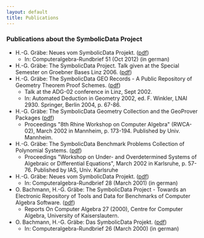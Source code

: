 ```yaml
---
layout: default
title: Publications
---
```


### Publications about the SymbolicData Project

-   H.-G. Gräbe: Neues vom SymbolicData Projekt. ([pdf](http://symbolicdata.uni-leipzig.de/Papers/car-51.pdf))
    -   In: Computeralgebra-Rundbrief 51 (Oct 2012) (in german)
-   H.-G. Gräbe: The SymbolicData Project. Talk given at the Special Semester on Groebner Bases Linz 2006. ([pdf](http://symbolicdata.uni-leipzig.de/Papers/linz-06.pdf))
-   H.-G. Gräbe: The SymbolicData GEO Records - A Public Repository of Geometry Theorem Proof Schemes. ([pdf](http://symbolicdata.uni-leipzig.de/Papers/linz-02.pdf))
    -   Talk at the ADG-02 conference in Linz, Sept 2002.
    -   In: Automated Deduction in Geometry 2002, ed. F. Winkler, LNAI 2930. Springer, Berlin 2004, p. 67-86.
-   H.-G. Gräbe: The SymbolicData Geometry Collection and the GeoProver Packages ([pdf](http://symbolicdata.uni-leipzig.de/Papers/rwca-02.pdf))
    -   Proceedings "8th Rhine Workshop on Computer Algebra" (RWCA-02), March 2002 in Mannheim, p. 173-194. Published by Univ. Mannheim.
-   H.-G. Gräbe: The SymbolicData Benchmark Problems Collection of Polynomial Systems. ([pdf](http://symbolicdata.uni-leipzig.de/Papers/karlsruhe-02.pdf))
    -   Proceedings "Workshop on Under- and Overdetermined Systems of Algebraic or Differential Equations", March 2002 in Karlsruhe, p. 57-76. Published by IAS, Univ. Karlsruhe
-   H.-G. Gräbe: Neues vom SymbolicData Projekt. ([pdf](http://symbolicdata.uni-leipzig.de/Papers/car-28.pdf))
    -   In: Computeralgebra-Rundbrief 28 (March 2001) (in german)
-   O. Bachmann, H.-G. Gräbe: The SymbolicData Project - Towards an Electronic Repository of Tools and Data for Benchmarks of Computer Algebra Software. ([pdf](http://symbolicdata.uni-leipzig.de/Papers/issac2000.pdf))
    -   Reports On Computer Algebra 27 (2000), Centre for Computer Algebra, University of Kaiserslautern.
-   O. Bachmann, H.-G. Gräbe: Das SymbolicData Projekt. ([pdf](http://symbolicdata.uni-leipzig.de/Papers/car-26.pdf))
    -   In: Computeralgebra-Rundbrief 26 (March 2000) (in german)

